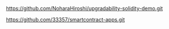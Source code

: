 https://github.com/NoharaHiroshi/upgradability-solidity-demo.git



https://github.com/33357/smartcontract-apps.git